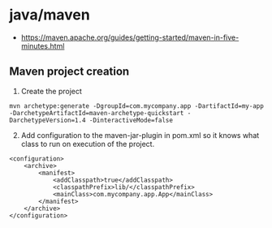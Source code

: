 # java/maven

* https://maven.apache.org/guides/getting-started/maven-in-five-minutes.html

## Maven project creation

1. Create the project

`mvn archetype:generate -DgroupId=com.mycompany.app -DartifactId=my-app -DarchetypeArtifactId=maven-archetype-quickstart -DarchetypeVersion=1.4 -DinteractiveMode=false`

2. Add configuration to the maven-jar-plugin in pom.xml so it knows what class to run on execution of the project.

```
<configuration>
	<archive>
		<manifest>
			<addClasspath>true</addClasspath>
			<classpathPrefix>lib/</classpathPrefix>
			<mainClass>com.mycompany.app.App</mainClass>
		</manifest>
	</archive>
</configuration>
```